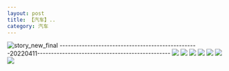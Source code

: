 ```yaml
---
layout: post
title: 【汽车】..
category: 汽车
---
```

![story_new_final](http://rh8cub8wq.hd-bkt.clouddn.com/img/story_new_final_0322.png)
--------------------------------------------------20220411------------------------------------------------
![](http://rh8cub8wq.hd-bkt.clouddn.com/img/car-220412-1.png)
![](http://rh8cub8wq.hd-bkt.clouddn.com/img/car-220412-2.png)
![](http://rh8cub8wq.hd-bkt.clouddn.com/img/car-220412-3.png)
![](http://rh8cub8wq.hd-bkt.clouddn.com/img/car-220412-4.png)
![](http://rh8cub8wq.hd-bkt.clouddn.com/img/car-220417-1.png)
![](http://rfbyavrvr.hd-bkt.clouddn.com/img/car-220530=2.jpg)
![](http://rfbyavrvr.hd-bkt.clouddn.com/img/car-220530=1.jpg)
  




